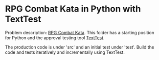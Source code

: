 RPG Combat Kata in Python with TextTest
========================================

Problem description: [RPG Combat Kata](https://sammancoaching.org/kata_descriptions/rpg_combat.html). This folder has a starting position for Python and the approval testing tool [TextTest](https://texttest.org).

The production code is under 'src' and an initial test under 'test'. Build the code and tests iteratively and incrementally using TextTest.

